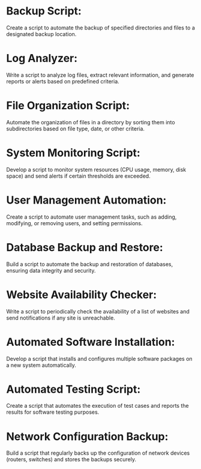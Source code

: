 # Backup Script:

Create a script to automate the backup of specified directories and files to a designated backup location.

# Log Analyzer:

Write a script to analyze log files, extract relevant information, and generate reports or alerts based on predefined criteria.

# File Organization Script:

Automate the organization of files in a directory by sorting them into subdirectories based on file type, date, or other criteria.

# System Monitoring Script:

Develop a script to monitor system resources (CPU usage, memory, disk space) and send alerts if certain thresholds are exceeded.

#  User Management Automation:

Create a script to automate user management tasks, such as adding, modifying, or removing users, and setting permissions.

#  Database Backup and Restore:

Build a script to automate the backup and restoration of databases, ensuring data integrity and security.

#  Website Availability Checker:

Write a script to periodically check the availability of a list of websites and send notifications if any site is unreachable.


# Automated Software Installation:

Develop a script that installs and configures multiple software packages on a new system automatically.

# Automated Testing Script:

Create a script that automates the execution of test cases and reports the results for software testing purposes.

# Network Configuration Backup:

Build a script that regularly backs up the configuration of network devices (routers, switches) and stores the backups securely.
